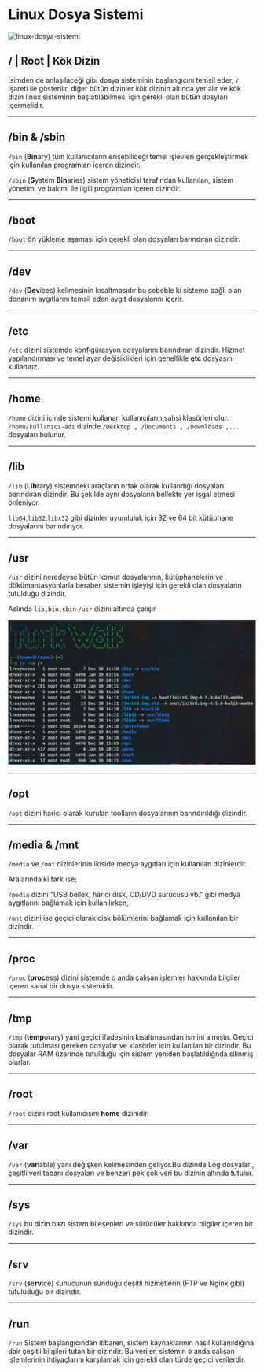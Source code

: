 # Linux Dosya Sistemi

![linux-dosya-sistemi](https://github.com/kaaneeksi/Linux-Dosya-Sistemi/blob/main/G%C3%B6rseller/linux-dosya-sistemi.png?raw=true)

## / | Root | Kök Dizin

İsimden de anlaşılaceği gibi dosya sisteminin başlangıcını temsil eder, `/` işareti ile gösterilir, diğer bütün dizinler kök dizinin altında yer alır ve  kök dizin linux sisteminin başlatılabilmesi için gerekli olan bütün dosyları içermelidir.

---

## /bin & /sbin
`/bin`  (**Bin**ary) tüm kullanıcıların erişebiliceği temel işlevleri gerçekleştirmek için kullanılan programları içeren dizindir.

`/sbin`  (**S**ystem **Bin**aries) sistem yöneticisi tarafından kullanılan, sistem yönetimi ve bakımı ile ilgili programları içeren dizindir.

---

## /boot

`/boot` ön yükleme aşaması için gerekli olan dosyaları barındıran dizindir.

---

## /dev

`/dev` (**Dev**ices) kelimesinin kısaltmasıdır bu sebeble ki sisteme bağlı olan donanım aygıtlarını temsil eden aygıt dosyalarını içerir.

---

## /etc

`/etc` dizini sistemde konfigürasyon dosyalarını barındıran dizindir. Hizmet yapılandırması ve temel ayar değişiklikleri için genellikle **etc** dosyasını kullanırız.

---

## /home

 `/home` dizini içinde sistemi kullanan kullanıcıların şahsi klasörleri olur. `/home/kullanıcı-adı` dizinde `/Desktop , /Documents , /Downloads ,...` dosyaları bulunur. 

 ---

 ## /lib

 `/lib` (**Lib**rary) sistemdeki araçların ortak olarak kullandığı dosyaları barındıran dizindir. Bu şekilde aynı dosyaların bellekte yer işgal etmesi önleniyor. 
 
 `lib64`,`lib32`,`libx32` gibi dizinler uyumluluk için 32 ve 64 bit kütüphane dosyalarını barındırıyor.

 ---

 ## /usr

 `/usr` dizini neredeyse bütün komut dosyalarının, kütüphanelerin ve dökümantasyonlarla beraber sistemin işleyişi için gerekli olan dosyaların tutulduğu dizindir. 
 
 Aslında `lib,bin,sbin` `/usr` dizini altında çalışır

 ![usr](https://github.com/kaaneeksi/Linux-Dosya-Sistemi/blob/main/usr-dizini.png?raw=true)

 ---

## /opt

`/opt` dizini harici olarak kurulan toolların dosyalarının barındırıldığı dizindir.

---

## /media & /mnt

`/media` ve `/mnt` dizinlerinin ikiside medya aygıtları için kullanılan dizinlerdir. 

Aralarında ki fark ise; 

`/media` dizini "USB bellek, harici disk, CD/DVD sürücüsü vb." gibi medya aygıtlarını bağlamak için kullanılırken,

`/mnt` dizini ise geçici olarak disk bölümlerini bağlamak için kullanılan bir dizindir.

---

## /proc

`/proc` (**proc**ess) dizini sistemde o anda çalışan işlemler hakkında bilgiler içeren sanal bir dosya sistemidir. 

 ---

 ## /tmp

 `/tmp` (**temp**orary) yani geçici ifadesinin kısaltmasından ismini almıştır. Geçici olarak tutulması gereken dosyalar ve klasörler için kullanılan bir dizindir. Bu dosyalar RAM üzerinde tutulduğu için sistem yeniden başlatıldığnda silinmiş olurlar.

 ---

 ## /root

 `/root` dizini root kullanıcısını **home** dizinidir. 

 ---

 ## /var

 `/var` (**var**iable) yani değişken kelimesinden geliyor.Bu dizinde Log dosyaları, çeşitli veri tabanı dosyaları ve benzeri pek çok veri bu dizinin altında tutulur.

 ---

 ## /sys

 `/sys` bu dizin bazı sistem bileşenleri ve sürücüler hakkında bilgiler içeren bir dizindir.

 ---

 ## /srv

 `/srv` (**s**e**rv**ice) sunucunun sunduğu çeşitli hizmetlerin (FTP ve Nginx gibi) tutuluduğu bir dizindir.

 ---

 ## /run

 `/run` Sistem başlangıcından itibaren, sistem kaynaklarının nasıl kullanıldığına dair çeşitli bilgileri tutan bir dizindir. Bu veriler, sistemin o anda çalışan işlemlerinin ihtiyaçlarını karşılamak için gerekli olan türde geçici verilerdir.
